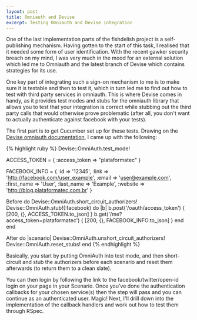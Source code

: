 ```yaml
---
layout: post
title: Omniauth and Devise
excerpt: Testing Omniauth and Devise integration 
---
```

One of the last implementation parts of the fishdelish project is a self-publishing mechanism. Having gotten to the start of this task, I realised that it needed 
some form of user identification. With the recent gawker security breach on my mind, I was very much in the mood for an external solution which led me to Omniauth
and the latest branch of Devise which contains strategies for its use.

One key part of integrating such a sign-on mechanism to me is to make sure it is testable and then to test it, which in turn led me to find out how to test with 
third party services in omniauth. This is where Devise comes in handy, as it provides test modes and stubs for the omniauth library that allows you to test that
your integration is correct while stubbing out the third party calls that would otherwise prove problematic (after all, you don't want to actually authenticate
against facebook with your tests).

The first part is to get Cucumber set up for these tests. Drawing on the [Devise omniauth documentation](https://github.com/plataformatec/devise/wiki/OmniAuth:-Testing), 
I came up with the following:

{% highlight ruby %}
Devise::OmniAuth.test_mode!

ACCESS_TOKEN = {
  :access_token => "plataformatec"
}

FACEBOOK_INFO = {
  :id => '12345',
  :link => 'http://facebook.com/user_example',
  :email => 'user@example.com',
  :first_name => 'User',
  :last_name => 'Example',
  :website => 'http://blog.plataformatec.com.br'
}

Before do
  Devise::OmniAuth.short_circuit_authorizers!
  Devise::OmniAuth.stub!(:facebook) do |b|
    b.post('/oauth/access_token') { [200, {}, ACCESS_TOKEN.to_json] }
    b.get('/me?access_token=plataformatec') { [200, {}, FACEBOOK_INFO.to_json] }
  end  
end

After do |scenario|
  Devise::OmniAuth.unshort_circuit_authorizers!
  Devise::OmniAuth.reset_stubs!
end
{% endhighlight %}

Basically, you start by putting OmniAuth into test mode, and then short-circuit and stub the authorizers before each scenario and reset them afterwards (to return them to a clean slate).

You can then login by following the link to the facebook/twitter/open-id login on your page in your Scenario. Once you've done the authentication callbacks for your chosen service(s) then the step 
will pass and you can continue as an authenticated user. Magic! Next, I'll drill down into the implementation of the callback handlers and work out how to test them through RSpec.
